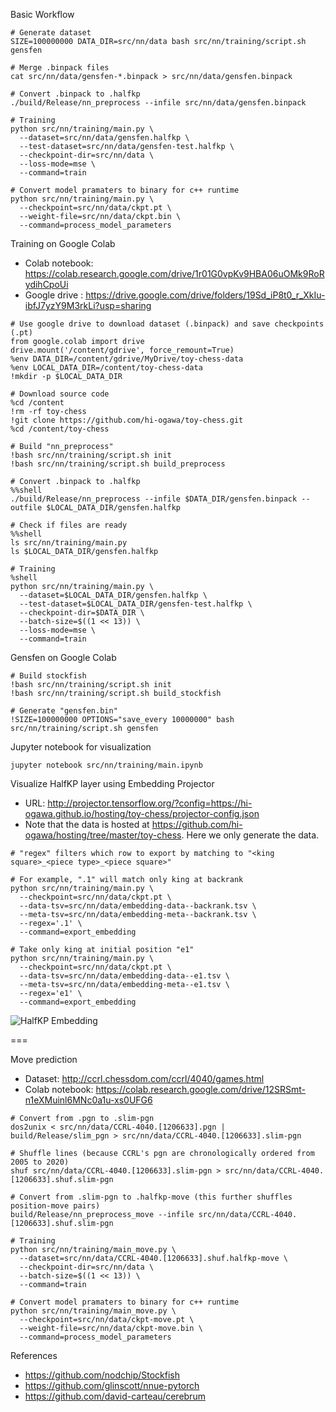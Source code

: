 Basic Workflow

```
# Generate dataset
SIZE=100000000 DATA_DIR=src/nn/data bash src/nn/training/script.sh gensfen

# Merge .binpack files
cat src/nn/data/gensfen-*.binpack > src/nn/data/gensfen.binpack

# Convert .binpack to .halfkp
./build/Release/nn_preprocess --infile src/nn/data/gensfen.binpack

# Training
python src/nn/training/main.py \
  --dataset=src/nn/data/gensfen.halfkp \
  --test-dataset=src/nn/data/gensfen-test.halfkp \
  --checkpoint-dir=src/nn/data \
  --loss-mode=mse \
  --command=train

# Convert model pramaters to binary for c++ runtime
python src/nn/training/main.py \
  --checkpoint=src/nn/data/ckpt.pt \
  --weight-file=src/nn/data/ckpt.bin \
  --command=process_model_parameters
```

Training on Google Colab

- Colab notebook: https://colab.research.google.com/drive/1r01G0vpKv9HBA06uOMk9RoRydihCpoUi
- Google drive : https://drive.google.com/drive/folders/19Sd_iP8t0_r_XkIu-ibfJ7yzY9M3rkLi?usp=sharing

```
# Use google drive to download dataset (.binpack) and save checkpoints (.pt)
from google.colab import drive
drive.mount('/content/gdrive', force_remount=True)
%env DATA_DIR=/content/gdrive/MyDrive/toy-chess-data
%env LOCAL_DATA_DIR=/content/toy-chess-data
!mkdir -p $LOCAL_DATA_DIR

# Download source code
%cd /content
!rm -rf toy-chess
!git clone https://github.com/hi-ogawa/toy-chess.git
%cd /content/toy-chess

# Build "nn_preprocess"
!bash src/nn/training/script.sh init
!bash src/nn/training/script.sh build_preprocess

# Convert .binpack to .halfkp
%%shell
./build/Release/nn_preprocess --infile $DATA_DIR/gensfen.binpack --outfile $LOCAL_DATA_DIR/gensfen.halfkp

# Check if files are ready
%%shell
ls src/nn/training/main.py
ls $LOCAL_DATA_DIR/gensfen.halfkp

# Training
%shell
python src/nn/training/main.py \
  --dataset=$LOCAL_DATA_DIR/gensfen.halfkp \
  --test-dataset=$LOCAL_DATA_DIR/gensfen-test.halfkp \
  --checkpoint-dir=$DATA_DIR \
  --batch-size=$((1 << 13)) \
  --loss-mode=mse \
  --command=train
```

Gensfen on Google Colab

```
# Build stockfish
!bash src/nn/training/script.sh init
!bash src/nn/training/script.sh build_stockfish

# Generate "gensfen.bin"
!SIZE=100000000 OPTIONS="save_every 10000000" bash src/nn/training/script.sh gensfen
```

Jupyter notebook for visualization

```
jupyter notebook src/nn/training/main.ipynb
```

Visualize HalfKP layer using Embedding Projector

- URL: http://projector.tensorflow.org/?config=https://hi-ogawa.github.io/hosting/toy-chess/projector-config.json
- Note that the data is hosted at https://github.com/hi-ogawa/hosting/tree/master/toy-chess.
  Here we only generate the data.

```
# "regex" filters which row to export by matching to "<king square>_<piece type>_<piece square>"

# For example, ".1" will match only king at backrank
python src/nn/training/main.py \
  --checkpoint=src/nn/data/ckpt.pt \
  --data-tsv=src/nn/data/embedding-data--backrank.tsv \
  --meta-tsv=src/nn/data/embedding-meta--backrank.tsv \
  --regex='.1' \
  --command=export_embedding

# Take only king at initial position "e1"
python src/nn/training/main.py \
  --checkpoint=src/nn/data/ckpt.pt \
  --data-tsv=src/nn/data/embedding-data--e1.tsv \
  --meta-tsv=src/nn/data/embedding-meta--e1.tsv \
  --regex='e1' \
  --command=export_embedding
```

![HalfKP Embedding](https://hi-ogawa.github.io/hosting/toy-chess/halfkp-embedding.gif)

===

Move prediction

- Dataset: http://ccrl.chessdom.com/ccrl/4040/games.html
- Colab notebook: https://colab.research.google.com/drive/12SRSmt-n1eXMuinl6MNc0a1u-xs0UFG6

```
# Convert from .pgn to .slim-pgn
dos2unix < src/nn/data/CCRL-4040.[1206633].pgn | build/Release/slim_pgn > src/nn/data/CCRL-4040.[1206633].slim-pgn

# Shuffle lines (because CCRL's pgn are chronologically ordered from 2005 to 2020)
shuf src/nn/data/CCRL-4040.[1206633].slim-pgn > src/nn/data/CCRL-4040.[1206633].shuf.slim-pgn

# Convert from .slim-pgn to .halfkp-move (this further shuffles position-move pairs)
build/Release/nn_preprocess_move --infile src/nn/data/CCRL-4040.[1206633].shuf.slim-pgn

# Training
python src/nn/training/main_move.py \
  --dataset=src/nn/data/CCRL-4040.[1206633].shuf.halfkp-move \
  --checkpoint-dir=src/nn/data \
  --batch-size=$((1 << 13)) \
  --command=train

# Convert model pramaters to binary for c++ runtime
python src/nn/training/main_move.py \
  --checkpoint=src/nn/data/ckpt-move.pt \
  --weight-file=src/nn/data/ckpt-move.bin \
  --command=process_model_parameters
```


References

- https://github.com/nodchip/Stockfish
- https://github.com/glinscott/nnue-pytorch
- https://github.com/david-carteau/cerebrum
